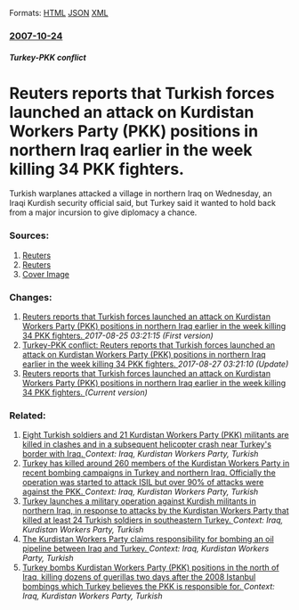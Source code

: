 
Formats: [HTML](/news/2007/10/24/reuters-reports-that-turkish-forces-launched-an-attack-on-kurdistan-workers-party-pkk-positions-in-northern-iraq-earlier-in-the-week-kill.html)  [JSON](/news/2007/10/24/reuters-reports-that-turkish-forces-launched-an-attack-on-kurdistan-workers-party-pkk-positions-in-northern-iraq-earlier-in-the-week-kill.json)  [XML](/news/2007/10/24/reuters-reports-that-turkish-forces-launched-an-attack-on-kurdistan-workers-party-pkk-positions-in-northern-iraq-earlier-in-the-week-kill.xml)  

### [2007-10-24](/news/2007/10/24/index.md)

##### Turkey-PKK conflict
#  Reuters reports that Turkish forces launched an attack on Kurdistan Workers Party (PKK) positions in northern Iraq earlier in the week killing 34 PKK fighters. 

Turkish warplanes attacked a village in northern Iraq on Wednesday, an Iraqi Kurdish security official said, but Turkey said it wanted to hold back from a major incursion to give diplomacy a chance.


### Sources:

1. [Reuters](https://www.reuters.com/article/topNews/idUSCOL46918720071024?feedType=RSS&feedName=topNews)
2. [Reuters](https://www.reuters.com/article/topNews/idUSL1354608620071024?feedType=RSS&feedName=topNews)
2. [Cover Image](https://s1.reutersmedia.net/resources/r/?m=02&d=20071024&t=2&i=2023290&w=&fh=545px&fw=&ll=&pl=&sq=&r=2007-10-24T114503Z_01_L13546086_RTRUKOP_0_PICTURE0)

### Changes:

1. [ Reuters reports that Turkish forces launched an attack on Kurdistan Workers Party (PKK) positions in northern Iraq earlier in the week killing 34 PKK fighters. ](/news/2007/10/24/reuters-reports-that-turkish-forces-launched-an-attack-on-kurdistan-workers-party-pkk-positions-in-northern-iraq-earlier-in-the-week-kil.md) _2017-08-25 03:21:15 (First version)_
2. [ Turkey-PKK conflict: Reuters reports that Turkish forces launched an attack on Kurdistan Workers Party (PKK) positions in northern Iraq earlier in the week killing 34 PKK fighters. ](/news/2007/10/24/turkey-pkk-conflict-reuters-reports-that-turkish-forces-launched-an-attack-on-kurdistan-workers-party-pkk-positions-in-northern-iraq-ear.md) _2017-08-27 03:21:10 (Update)_
2. [ Reuters reports that Turkish forces launched an attack on Kurdistan Workers Party (PKK) positions in northern Iraq earlier in the week killing 34 PKK fighters. ](/news/2007/10/24/reuters-reports-that-turkish-forces-launched-an-attack-on-kurdistan-workers-party-pkk-positions-in-northern-iraq-earlier-in-the-week-kill.md) _(Current version)_

### Related:

1. [Eight Turkish soldiers and 21 Kurdistan Workers Party (PKK) militants are killed in clashes and in a subsequent helicopter crash near Turkey's border with Iraq. ](/news/2016/05/13/eight-turkish-soldiers-and-21-kurdistan-workers-party-pkk-militants-are-killed-in-clashes-and-in-a-subsequent-helicopter-crash-near-turkey.md) _Context: Iraq, Kurdistan Workers Party, Turkish_
2. [Turkey has killed around 260 members of the Kurdistan Workers Party in recent bombing campaigns in Turkey and northern Iraq. Officially the operation was started to attack ISIL but over 90% of attacks were against the PKK. ](/news/2015/08/1/turkey-has-killed-around-260-members-of-the-kurdistan-workers-party-in-recent-bombing-campaigns-in-turkey-and-northern-iraq-officially-the.md) _Context: Iraq, Kurdistan Workers Party, Turkish_
3. [Turkey launches a military operation against Kurdish militants in northern Iraq, in response to attacks by the Kurdistan Workers Party that killed at least 24 Turkish soldiers in southeastern Turkey. ](/news/2011/10/19/turkey-launches-a-military-operation-against-kurdish-militants-in-northern-iraq-in-response-to-attacks-by-the-kurdistan-workers-party-that.md) _Context: Iraq, Kurdistan Workers Party, Turkish_
4. [ The Kurdistan Workers Party claims responsibility for bombing an oil pipeline between Iraq and Turkey. ](/news/2008/11/22/the-kurdistan-workers-party-claims-responsibility-for-bombing-an-oil-pipeline-between-iraq-and-turkey.md) _Context: Iraq, Kurdistan Workers Party, Turkish_
5. [ Turkey bombs Kurdistan Workers Party (PKK) positions in the north of Iraq, killing dozens of guerillas two days after the 2008 Istanbul bombings which Turkey believes the PKK is responsible for. ](/news/2008/07/29/turkey-bombs-kurdistan-workers-party-pkk-positions-in-the-north-of-iraq-killing-dozens-of-guerillas-two-days-after-the-2008-istanbul-bom.md) _Context: Iraq, Kurdistan Workers Party, Turkish_
